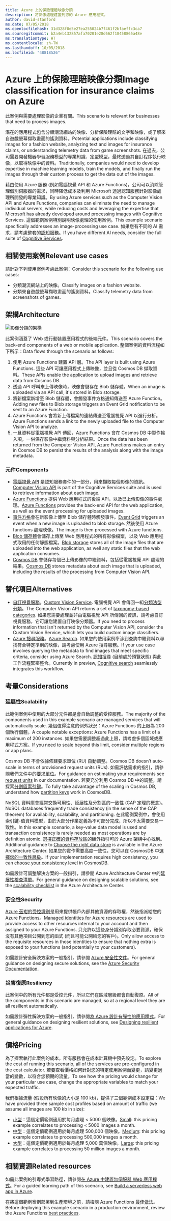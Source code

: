 ```yaml
---
title: Azure 上的保險理賠映像分類
description: 將影像處理建置到您的 Azure 應用程式。
author: david-stanford
ms.date: 07/05/2018
ms.openlocfilehash: 31d328f8e5e27ea255024b7f461f2bfaeffc3ca7
ms.sourcegitcommit: b2a4eb132857afa70201e28d662f18458865a48e
ms.translationtype: HT
ms.contentlocale: zh-TW
ms.lasthandoff: 10/05/2018
ms.locfileid: "48818526"
---
```

# <a name="image-classification-for-insurance-claims-on-azure"></a><span data-ttu-id="f87b5-103">Azure 上的保險理賠映像分類</span><span class="sxs-lookup"><span data-stu-id="f87b5-103">Image classification for insurance claims on Azure</span></span>

<span data-ttu-id="f87b5-104">此案例與需要處理影像的企業有關。</span><span class="sxs-lookup"><span data-stu-id="f87b5-104">This scenario is relevant for businesses that need to process images.</span></span>

<span data-ttu-id="f87b5-105">潛在的應用程式包含分類潮流網站的映像、分析保險理賠的文字和映像，或了解來自遊戲螢幕擷取畫面的遙測資料。</span><span class="sxs-lookup"><span data-stu-id="f87b5-105">Potential applications include classifying images for a fashion website, analyzing text and images for insurance claims, or understanding telemetry data from game screenshots.</span></span> <span data-ttu-id="f87b5-106">在過去，公司需要開發機器學習服務模型的專業知識、定型模型，最終透過其自訂程序執行映像，以取得映像中的資料。</span><span class="sxs-lookup"><span data-stu-id="f87b5-106">Traditionally, companies would need to develop expertise in machine learning models, train the models, and finally run the images through their custom process to get the data out of the images.</span></span>

<span data-ttu-id="f87b5-107">藉由使用 Azure 服務 (例如電腦視覺 API 和 Azure Functions)，公司可以消除管理個別伺服器的需求，同時降低成本及利用 Microsoft 透過認知服務針對影像處理所開發的專業知識。</span><span class="sxs-lookup"><span data-stu-id="f87b5-107">By using Azure services such as the Computer Vision API and Azure Functions, companies can eliminate the need to manage individual servers, while reducing costs and leveraging the expertise that Microsoft has already developed around processing images with Cognitive Services.</span></span> <span data-ttu-id="f87b5-108">這個範例案例特別說明映像處理的使用案例。</span><span class="sxs-lookup"><span data-stu-id="f87b5-108">This example scenario specifically addresses an image-processing use case.</span></span> <span data-ttu-id="f87b5-109">如果您有不同的 AI 需求，請考慮整套的[認知服務](/azure/#pivot=products&panel=ai)。</span><span class="sxs-lookup"><span data-stu-id="f87b5-109">If you have different AI needs, consider the full suite of [Cognitive Services](/azure/#pivot=products&panel=ai).</span></span>

## <a name="relevant-use-cases"></a><span data-ttu-id="f87b5-110">相關使用案例</span><span class="sxs-lookup"><span data-stu-id="f87b5-110">Relevant use cases</span></span>

<span data-ttu-id="f87b5-111">請針對下列使用案例考慮此案例：</span><span class="sxs-lookup"><span data-stu-id="f87b5-111">Consider this scenario for the following use cases:</span></span>

* <span data-ttu-id="f87b5-112">分類潮流網站上的映像。</span><span class="sxs-lookup"><span data-stu-id="f87b5-112">Classify images on a fashion website.</span></span>
* <span data-ttu-id="f87b5-113">分類來自遊戲螢幕擷取畫面的遙測資料。</span><span class="sxs-lookup"><span data-stu-id="f87b5-113">Classify telemetry data from screenshots of games.</span></span>

## <a name="architecture"></a><span data-ttu-id="f87b5-114">架構</span><span class="sxs-lookup"><span data-stu-id="f87b5-114">Architecture</span></span>

![影像分類的架構][architecture]

<span data-ttu-id="f87b5-116">此案例涵蓋了 Web 或行動裝置應用程式的後端元件。</span><span class="sxs-lookup"><span data-stu-id="f87b5-116">This scenario covers the back-end components of a web or mobile application.</span></span> <span data-ttu-id="f87b5-117">整個案例的資料流程如下所示：</span><span class="sxs-lookup"><span data-stu-id="f87b5-117">Data flows through the scenario as follows:</span></span>

1. <span data-ttu-id="f87b5-118">使用 Azure Functions 建置 API 層。</span><span class="sxs-lookup"><span data-stu-id="f87b5-118">The API layer is built using Azure Functions.</span></span> <span data-ttu-id="f87b5-119">這些 API 可讓應用程式上傳映像，並且從 Cosmos DB 擷取資料。</span><span class="sxs-lookup"><span data-stu-id="f87b5-119">These APIs enable the application to upload images and retrieve data from Cosmos DB.</span></span>
2. <span data-ttu-id="f87b5-120">透過 API 呼叫來上傳映像時，映像會儲存在 Blob 儲存體。</span><span class="sxs-lookup"><span data-stu-id="f87b5-120">When an image is uploaded via an API call, it's stored in Blob storage.</span></span>
3. <span data-ttu-id="f87b5-121">將新檔案新增至 Blob 儲存體，會觸發事件方格通知傳送至 Azure Function。</span><span class="sxs-lookup"><span data-stu-id="f87b5-121">Adding new files to Blob storage triggers an Event Grid notification to be sent to an Azure Function.</span></span>
4. <span data-ttu-id="f87b5-122">Azure Functions 會將新上傳檔案的連結傳送至電腦視覺 API 以進行分析。</span><span class="sxs-lookup"><span data-stu-id="f87b5-122">Azure Functions sends a link to the newly uploaded file to the Computer Vision API to analyze.</span></span>
5. <span data-ttu-id="f87b5-123">一旦資料從電腦視覺 API 傳回，Azure Functions 會在 Cosmos DB 中製作輸入項，一併保存影像中繼資料與分析結果。</span><span class="sxs-lookup"><span data-stu-id="f87b5-123">Once the data has been returned from the Computer Vision API, Azure Functions makes an entry in Cosmos DB to persist the results of the analysis along with the image metadata.</span></span>

### <a name="components"></a><span data-ttu-id="f87b5-124">元件</span><span class="sxs-lookup"><span data-stu-id="f87b5-124">Components</span></span>

* <span data-ttu-id="f87b5-125">[電腦視覺 API](/azure/cognitive-services/computer-vision/home) 是認知服務套件的一部分，用來擷取每個影像的資訊。</span><span class="sxs-lookup"><span data-stu-id="f87b5-125">[Computer Vision API](/azure/cognitive-services/computer-vision/home) is part of the Cognitive Services suite and is used to retrieve information about each image.</span></span>
* <span data-ttu-id="f87b5-126">[Azure Functions](/azure/azure-functions/functions-overview) 提供 Web 應用程式的後端 API，以及已上傳影像的事件處理。</span><span class="sxs-lookup"><span data-stu-id="f87b5-126">[Azure Functions](/azure/azure-functions/functions-overview) provides the back-end API for the web application, as well as the event processing for uploaded images.</span></span>
* <span data-ttu-id="f87b5-127">[事件方格](/azure/event-grid/overview)會在新影像上傳至 Blob 儲存體時觸發事件。</span><span class="sxs-lookup"><span data-stu-id="f87b5-127">[Event Grid](/azure/event-grid/overview) triggers an event when a new image is uploaded to blob storage.</span></span> <span data-ttu-id="f87b5-128">然後使用 Azure functions 處理映像。</span><span class="sxs-lookup"><span data-stu-id="f87b5-128">The image is then processed with Azure functions.</span></span>
* <span data-ttu-id="f87b5-129">[Blob 儲存體](/azure/storage/blobs/storage-blobs-introduction)會儲存上傳至 Web 應用程式的所有影像檔案，以及 Web 應用程式取用的任何靜態檔案。</span><span class="sxs-lookup"><span data-stu-id="f87b5-129">[Blob storage](/azure/storage/blobs/storage-blobs-introduction) stores all of the image files that are uploaded into the web application, as well any static files that the web application consumes.</span></span>
* <span data-ttu-id="f87b5-130">[Cosmos DB](/azure/cosmos-db/introduction) 會儲存每個已上傳影像的中繼資料，包括從電腦視覺 API 處理的結果。</span><span class="sxs-lookup"><span data-stu-id="f87b5-130">[Cosmos DB](/azure/cosmos-db/introduction) stores metadata about each image that is uploaded, including the results of the processing from Computer Vision API.</span></span>

## <a name="alternatives"></a><span data-ttu-id="f87b5-131">替代項目</span><span class="sxs-lookup"><span data-stu-id="f87b5-131">Alternatives</span></span>

* <span data-ttu-id="f87b5-132">[自訂視覺服務](/azure/cognitive-services/custom-vision-service/home)。</span><span class="sxs-lookup"><span data-stu-id="f87b5-132">[Custom Vision Service](/azure/cognitive-services/custom-vision-service/home).</span></span> <span data-ttu-id="f87b5-133">電腦視覺 API 會傳回一組[分類法型分類][cv-categories]。</span><span class="sxs-lookup"><span data-stu-id="f87b5-133">The Computer Vision API returns a set of [taxonomy-based categories][cv-categories].</span></span> <span data-ttu-id="f87b5-134">如果您需要處理並非由電腦視覺 API 所傳回的資訊，請考慮自訂視覺服務，它可讓您建置自訂映像分類器。</span><span class="sxs-lookup"><span data-stu-id="f87b5-134">If you need to process information that isn't returned by the Computer Vision API, consider the Custom Vision Service, which lets you build custom image classifiers.</span></span>
* <span data-ttu-id="f87b5-135">[Azure 搜尋服務](/azure/search/search-what-is-azure-search)。</span><span class="sxs-lookup"><span data-stu-id="f87b5-135">[Azure Search](/azure/search/search-what-is-azure-search).</span></span> <span data-ttu-id="f87b5-136">如果您的使用案例牽涉到查詢中繼資料以尋找符合特定準則的映像，請考慮使用 Azure 搜尋服務。</span><span class="sxs-lookup"><span data-stu-id="f87b5-136">If your use case involves querying the metadata to find images that meet specific criteria, consider using Azure Search.</span></span> <span data-ttu-id="f87b5-137">[認知搜尋](/azure/search/cognitive-search-concept-intro) (目前處於預覽狀態) 與此工作流程緊密整合。</span><span class="sxs-lookup"><span data-stu-id="f87b5-137">Currently in preview, [Cognitive search](/azure/search/cognitive-search-concept-intro) seamlessly integrates this workflow.</span></span>

## <a name="considerations"></a><span data-ttu-id="f87b5-138">考量</span><span class="sxs-lookup"><span data-stu-id="f87b5-138">Considerations</span></span>

### <a name="scalability"></a><span data-ttu-id="f87b5-139">延展性</span><span class="sxs-lookup"><span data-stu-id="f87b5-139">Scalability</span></span>

<span data-ttu-id="f87b5-140">此範例案例中使用的大部分元件都是會自動調整的受控服務。</span><span class="sxs-lookup"><span data-stu-id="f87b5-140">The majority of the components used in this example scenario are managed services that will automatically scale.</span></span> <span data-ttu-id="f87b5-141">幾個值得注意的例外狀況：Azure Functions 的上限為 200 個執行個體。</span><span class="sxs-lookup"><span data-stu-id="f87b5-141">A couple notable exceptions: Azure Functions has a limit of a maximum of 200 instances.</span></span> <span data-ttu-id="f87b5-142">如果您需要調整超過此上限，請考慮多個區域或應用程式方案。</span><span class="sxs-lookup"><span data-stu-id="f87b5-142">If you need to scale beyond this limit, consider multiple regions or app plans.</span></span>

<span data-ttu-id="f87b5-143">Cosmos DB 不會依據佈建要求單位 (RU) 自動調整。</span><span class="sxs-lookup"><span data-stu-id="f87b5-143">Cosmos DB doesn’t auto-scale in terms of provisioned request units (RUs).</span></span> <span data-ttu-id="f87b5-144">如需評估需求的指引，請參閱我們文件中的[要求單位](/azure/cosmos-db/request-units)。</span><span class="sxs-lookup"><span data-stu-id="f87b5-144">For guidance on estimating your requirements see [request units](/azure/cosmos-db/request-units) in our documentation.</span></span> <span data-ttu-id="f87b5-145">若要充分利用 Cosmos DB 中的調整，請探索[分割區索引鍵](/azure/cosmos-db/partition-data)。</span><span class="sxs-lookup"><span data-stu-id="f87b5-145">To fully take advantage of the scaling in Cosmos DB, understand how [partition keys](/azure/cosmos-db/partition-data) work in CosmosDB.</span></span>

<span data-ttu-id="f87b5-146">NoSQL 資料庫會經常交換可用性、延展性及分割區的一致性 (CAP 定理的概念)。</span><span class="sxs-lookup"><span data-stu-id="f87b5-146">NoSQL databases frequently trade consistency (in the sense of the CAP theorem) for availability, scalability, and partitioning.</span></span> <span data-ttu-id="f87b5-147">在此範例案例中，會使用索引鍵-值資料模型，由於大部分作業定義為不可部分完成，所以不太需要交易一致性。</span><span class="sxs-lookup"><span data-stu-id="f87b5-147">In this example scenario, a key-value data model is used and transaction consistency is rarely needed as most operations are by definition atomic.</span></span> <span data-ttu-id="f87b5-148">[選擇正確的資料存放區](../../guide/technology-choices/data-store-overview.md)的額外指引可於 Azure 架構中心找到。</span><span class="sxs-lookup"><span data-stu-id="f87b5-148">Additional guidance to [Choose the right data store](../../guide/technology-choices/data-store-overview.md) is available in the Azure Architecture Center.</span></span>  <span data-ttu-id="f87b5-149">如果您的實作需要高度一致性，您可以在 CosmosDB 中[選擇您的一致性層級](/azure/cosmos-db/consistency-levels)。</span><span class="sxs-lookup"><span data-stu-id="f87b5-149">If your implementation requires high consistency, you can [choose your consistency level](/azure/cosmos-db/consistency-levels) in CosmosDB.</span></span>

<span data-ttu-id="f87b5-150">如需設計可調整解決方案的一般指引，請參閱 Azure Architecture Center 中的[延展性檢查清單][scalability]。</span><span class="sxs-lookup"><span data-stu-id="f87b5-150">For general guidance on designing scalable solutions, see the [scalability checklist][scalability] in the Azure Architecture Center.</span></span>

### <a name="security"></a><span data-ttu-id="f87b5-151">安全性</span><span class="sxs-lookup"><span data-stu-id="f87b5-151">Security</span></span>

<span data-ttu-id="f87b5-152">[Azure 茲玵的受控識別][msi]是用來提供帳戶內部其他資源的存取權，然後指派給您的 Azure Functions。</span><span class="sxs-lookup"><span data-stu-id="f87b5-152">[Managed identities for Azure resources][msi] are used to provide access to other resources internal to your account and then assigned to your Azure Functions.</span></span> <span data-ttu-id="f87b5-153">只允許以這些身分識別存取必要資源，確保沒有其他項目公開到您的函式 (而且可能公開給您的客戶)。</span><span class="sxs-lookup"><span data-stu-id="f87b5-153">Only allow access to the requisite resources in those identities to ensure that nothing extra is exposed to your functions (and potentially to your customers).</span></span>

<span data-ttu-id="f87b5-154">如需設計安全解決方案的一般指引，請參閱 [Azure 安全性文件][security]。</span><span class="sxs-lookup"><span data-stu-id="f87b5-154">For general guidance on designing secure solutions, see the [Azure Security Documentation][security].</span></span>

### <a name="resiliency"></a><span data-ttu-id="f87b5-155">災害復原</span><span class="sxs-lookup"><span data-stu-id="f87b5-155">Resiliency</span></span>

<span data-ttu-id="f87b5-156">此案例中的所有元件都是受控元件，所以它們在區域層級都會自動復原。</span><span class="sxs-lookup"><span data-stu-id="f87b5-156">All of the components in this scenario are managed, so at a regional level they are all resilient automatically.</span></span>

<span data-ttu-id="f87b5-157">如需設計彈性解決方案的一般指引，請參閱[為 Azure 設計有彈性的應用程式][resiliency]。</span><span class="sxs-lookup"><span data-stu-id="f87b5-157">For general guidance on designing resilient solutions, see [Designing resilient applications for Azure][resiliency].</span></span>

## <a name="pricing"></a><span data-ttu-id="f87b5-158">價格</span><span class="sxs-lookup"><span data-stu-id="f87b5-158">Pricing</span></span>

<span data-ttu-id="f87b5-159">為了探索執行此案例的成本，所有服務會在成本計算機中預先設定。</span><span class="sxs-lookup"><span data-stu-id="f87b5-159">To explore the cost of running this scenario, all of the services are pre-configured in the cost calculator.</span></span> <span data-ttu-id="f87b5-160">若要查看價格如何針對您的特定使用案例而變更，請變更適當的變數，以符合您預期的流量。</span><span class="sxs-lookup"><span data-stu-id="f87b5-160">To see how the pricing would change for your particular use case, change the appropriate variables to match your expected traffic.</span></span>

<span data-ttu-id="f87b5-161">我們根據流量 (假設所有映像的大小是 100 kb)，提供了三個範例成本設定檔：</span><span class="sxs-lookup"><span data-stu-id="f87b5-161">We have provided three sample cost profiles based on amount of traffic (we assume all images are 100 kb in size):</span></span>

* <span data-ttu-id="f87b5-162">[小型][small-pricing]：這個定價範例適用於每月處理 &lt; 5000 個映像。</span><span class="sxs-lookup"><span data-stu-id="f87b5-162">[Small][small-pricing]: this pricing example correlates to processing &lt; 5000 images a month.</span></span>
* <span data-ttu-id="f87b5-163">[中型][medium-pricing]：這個定價範例適用於每月處理 500,000 個映像。</span><span class="sxs-lookup"><span data-stu-id="f87b5-163">[Medium][medium-pricing]: this pricing example correlates to processing 500,000 images a month.</span></span>
* <span data-ttu-id="f87b5-164">[大型][large-pricing]：這個定價範例適用於每月處理 5,000 萬個映像。</span><span class="sxs-lookup"><span data-stu-id="f87b5-164">[Large][large-pricing]: this pricing example correlates to processing 50 million images a month.</span></span>

## <a name="related-resources"></a><span data-ttu-id="f87b5-165">相關資源</span><span class="sxs-lookup"><span data-stu-id="f87b5-165">Related resources</span></span>

<span data-ttu-id="f87b5-166">如需此案例的引導式學習路徑，請參閱[在 Azure 中建置無伺服器 Web 應用程式][serverless]。</span><span class="sxs-lookup"><span data-stu-id="f87b5-166">For a guided learning path of this scenario, see [Build a serverless web app in Azure][serverless].</span></span>

<span data-ttu-id="f87b5-167">在將這個範例案例部署到生產環境之前，請檢閱 Azure Functions [最佳做法][functions-best-practices]。</span><span class="sxs-lookup"><span data-stu-id="f87b5-167">Before deploying this example scenario in a production environment, review the Azure Functions [best practices][functions-best-practices].</span></span>

<!-- links -->
[architecture]: ./media/architecture-intelligent-apps-image-processing.png
[small-pricing]: https://azure.com/e/f9b59d238b43423683db73f4a31dc380
[medium-pricing]: https://azure.com/e/7c7fc474db344b87aae93bc29ae27108
[large-pricing]: https://azure.com/e/cbadbca30f8640d6a061f8457a74ba7d
[cognitive-search]: /azure/search/cognitive-search-concept-intro
[serverless]: /azure/functions/tutorial-static-website-serverless-api-with-database
[cv-categories]: /azure/cognitive-services/computer-vision/home#the-86-category-concept
[resiliency]: /azure/architecture/resiliency/
[security]: /azure/security/
[scalability]: /azure/architecture/checklist/scalability
[functions-best-practices]: /azure/azure-functions/functions-best-practices
[msi]: /azure/app-service/app-service-managed-service-identity
